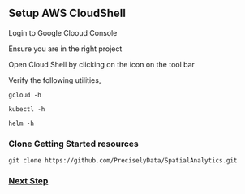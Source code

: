 ## Setup AWS CloudShell

Login to Google Clooud Console

Ensure you are in the right project

Open Cloud Shell by clicking on the icon on the tool bar

Verify the following utilities,

```
gcloud -h
```
```
kubectl -h
```
```
helm -h
```

### Clone Getting Started resources
```
git clone https://github.com/PreciselyData/SpatialAnalytics.git
```


### [Next Step](prepare-gke-cluster.md)
